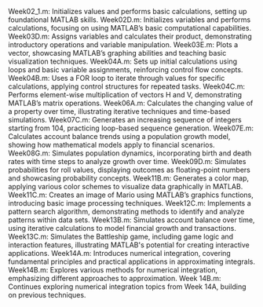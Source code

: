 Week02_1.m: Initializes values and performs basic calculations, setting up foundational MATLAB skills.
Week02D.m: Initializes variables and performs calculations, focusing on using MATLAB’s basic computational capabilities.
Week03D.m: Assigns variables and calculates their product, demonstrating introductory operations and variable manipulation.
Week03E.m: Plots a vector, showcasing MATLAB’s graphing abilities and teaching basic visualization techniques.
Week04A.m: Sets up initial calculations using loops and basic variable assignments, reinforcing control flow concepts.
Week04B.m: Uses a FOR loop to iterate through values for specific calculations, applying control structures for repeated tasks.
Week04C.m: Performs element-wise multiplication of vectors H and V, demonstrating MATLAB’s matrix operations.
Week06A.m: Calculates the changing value of a property over time, illustrating iterative techniques and time-based simulations.
Week07C.m: Generates an increasing sequence of integers starting from 104, practicing loop-based sequence generation.
Week07E.m: Calculates account balance trends using a population growth model, showing how mathematical models apply to financial scenarios.
Week08G.m: Simulates population dynamics, incorporating birth and death rates with time steps to analyze growth over time.
Week09D.m: Simulates probabilities for roll values, displaying outcomes as floating-point numbers and showcasing probability concepts.
Week11B.m: Generates a color map, applying various color schemes to visualize data graphically in MATLAB.
Week11C.m: Creates an image of Mario using MATLAB’s graphics functions, introducing basic image processing techniques.
Week12C.m: Implements a pattern search algorithm, demonstrating methods to identify and analyze patterns within data sets.
Week13B.m: Simulates account balance over time, using iterative calculations to model financial growth and transactions.
Week13C.m: Simulates the Battleship game, including game logic and interaction features, illustrating MATLAB's potential for creating interactive applications.
Week14A.m: Introduces numerical integration, covering fundamental principles and practical applications in approximating integrals.
Week14B.m: Explores various methods for numerical integration, emphasizing different approaches to approximation.
Week 14B.m: Continues exploring numerical integration topics from Week 14A, building on previous techniques.

